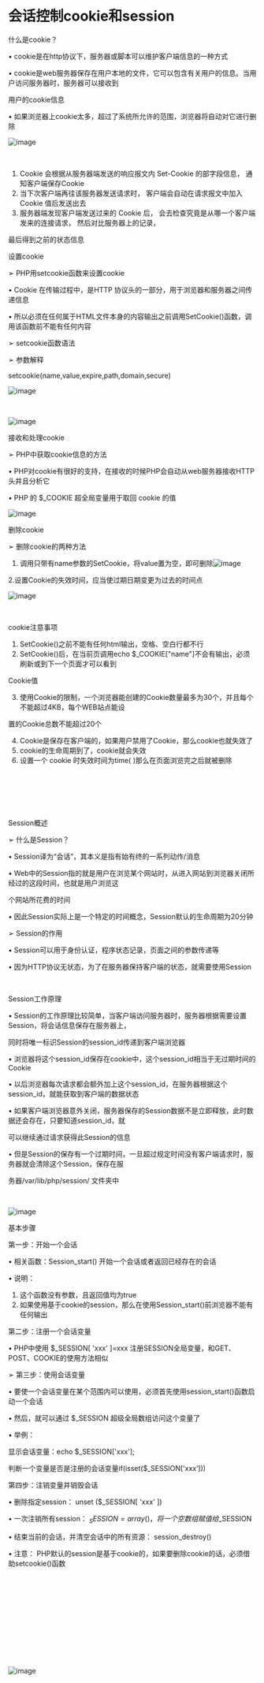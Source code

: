 # 会话控制cookie和session

什么是cookie？

• cookie是在http协议下，服务器或脚本可以维护客户端信息的一种方式

• cookie是web服务器保存在用户本地的文件，它可以包含有关用户的信息。当用户访问服务器时，服务器可以接收到

用户的cookie信息

• 如果浏览器上cookie太多，超过了系统所允许的范围，浏览器将自动对它进行删除

​![image](assets/image-20241022201317-ez4benm.png)​

‍

1. Cookie 会根据从服务器端发送的响应报文内 Set-Cookie 的部字段信息， 通知客户端保存Cookie
2. 当下次客户端再往该服务器发送请求时， 客户端会自动在请求报文中加入 Cookie 值后发送出去
3. 服务器端发现客户端发送过来的 Cookie 后， 会去检查究竟是从哪一个客户端发来的连接请求， 然后对比服务器上的记录，

最后得到之前的状态信息

设置cookie

➢ PHP用setcookie函数来设置cookie

• Cookie 在传输过程中，是HTTP 协议头的一部分，用于浏览器和服务器之间传递信息

• 所以必须在任何属于HTML文件本身的内容输出之前调用SetCookie()函数，调用该函数前不能有任何内容

➢ setcookie函数语法

➢ 参数解释

setcookie(name,value,expire,path,domain,secure)

​![image](assets/image-20241022201347-cmu843y.png)​

‍

​![image](assets/image-20241022201409-ya41z4e.png)​

接收和处理cookie

➢ PHP中获取cookie信息的方法

• PHP对cookie有很好的支持，在接收的时候PHP会自动从web服务器接收HTTP头并且分析它

• PHP 的 $_COOKIE 超全局变量用于取回 cookie 的值

​![image](assets/image-20241022201429-jz7v4sy.png)​

删除cookie

➢ 删除cookie的两种方法

1. 调用只带有name参数的SetCookie，将value置为空，即可删除​![image](assets/image-20241022201445-ornwwtt.png)​

2.设置Cookie的失效时间，应当使过期日期变更为过去的时间点

​![image](assets/image-20241022201458-1xgbbn9.png)

‍

cookie注意事项

1. SetCookie()之前不能有任何html输出，空格、空白行都不行
2. SetCookie()后，在当前页调用echo $_COOKIE["name"]不会有输出，必须刷新或到下一个页面才可以看到

Cookie值

3. 使用Cookie的限制，一个浏览器能创建的Cookie数量最多为30个，并且每个不能超过4KB，每个WEB站点能设

置的Cookie总数不能超过20个

4. Cookie是保存在客户端的，如果用户禁用了Cookie，那么cookie也就失效了
5. cookie的生命周期到了，cookie就会失效
6. 设置一个 cookie 时失效时间为time( )那么在页面浏览完之后就被删除

‍

‍

‍

Session概述

➢ 什么是Session？

• Session译为“会话”，其本义是指有始有终的一系列动作/消息

• Web中的Session指的就是用户在浏览某个网站时，从进入网站到浏览器关闭所经过的这段时间，也就是用户浏览这

个网站所花费的时间

• 因此Session实际上是一个特定的时间概念，Session默认的生命周期为20分钟

➢ Session的作用

• Session可以用于身份认证，程序状态记录，页面之间的参数传递等

• 因为HTTP协议无状态，为了在服务器保持客户端的状态，就需要使用Session

​

Session工作原理

• Session的工作原理比较简单，当客户端访问服务器时，服务器根据需要设置Session，将会话信息保存在服务器上，

同时将唯一标识Session的session_id传递到客户端浏览器

• 浏览器将这个session_id保存在cookie中，这个session_id相当于无过期时间的Cookie

• 以后浏览器每次请求都会额外加上这个session_id，在服务器根据这个session_id，就能获取到客户端的数据状态

• 如果客户端浏览器意外关闭，服务器保存的Session数据不是立即释放，此时数据还会存在，只要知道session_id，就

可以继续通过请求获得此Session的信息

• 但是Session的保存有一个过期时间，一旦超过规定时间没有客户端请求时，服务器就会清除这个Session，保存在服

务器/var/lib/php/session/ 文件夹中

‍

​![image](assets/image-20241022201544-vnlsjxf.png)​

基本步骤

第一步：开始一个会话

• 相关函数：Session_start() 开始一个会话或者返回已经存在的会话

• 说明：

1. 这个函数没有参数，且返回值均为true
2. 如果使用基于cookie的session，那么在使用Session_start()前浏览器不能有任何输出

第二步：注册一个会话变量

• PHP中使用 $_SESSION[ 'xxx' ]=xxx 注册SESSION全局变量，和GET、POST、COOKIE的使用方法相似

➢ 第三步：使用会话变量

• 要使一个会话变量在某个范围内可以使用，必须首先使用session_start()函数启动一个会话

• 然后，就可以通过 $_SESSION 超级全局数组访问这个变量了

• 举例：

显示会话变量：echo $_SESSION['xxx'];

判断一个变量是否是注册的会话变量if(isset($_SESSION['xxx’]))

第四步：注销变量并销毁会话

• 删除指定session： unset ($_SESSION[ 'xxx' ])

• 一次注销所有session： $_SESSION=array() ，将一个空数组赋值给$_SESSION

• 结束当前的会话，并清空会话中的所有资源： session_destroy()

• 注意： PHP默认的session是基于cookie的，如果要删除cookie的话，必须借助setcookie()函数

‍

‍

‍

‍

‍

‍

​![image](assets/image-20241022201220-ur2asz5.png)​
